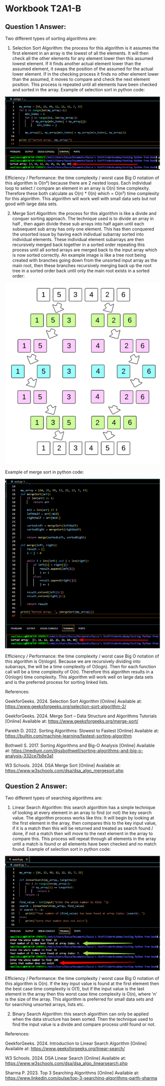 # Workbook T2A1-B

## Question 1 Answer:
Two different types of sorting algorithms are:
1)  Selection Sort Algorithm: the process for this algorithm is it assumes the first element in an array is the lowest of all the elements. It will then check all the other elements for any element lower then this assumed lowest element. If it finds another actual element lower than the assumed element, it swaps the position of the assumed for the actual lower element. If in the checking process it finds no other element lower than the assumed, it moves to compare and check the next element position. This process is repeated until all elements have been checked and sorted in the array. Example of selection sort in python code:

![Selection Sort](./images/selection%20sort.png)

Efficiency / Performance: the time complexity / worst case Big O notation of this algorithm is O(n²) because there are 2 nested loops. Each individual loop to select / compare an element in an array is O(n) time complexity. Therefore these both calculate as O(n) * 0(n) which = O(n²) time complexity for this algorithm. This algorithm will work well with small data sets but not good with large data sets.

2)  Merge Sort Algorithm: the process for this algorithm is like a divide and conquer sorting approach.  The technique used is to divide an array in half , then again divide these sub arrays into half again until each subsequent sub array has only one element. This has then conquered the unsorted issue by having each indivdual subarray sorted into individual elements. These individual element subarrays are then recursively merged back together in a sorted order repeating this process until all sorted arrays are merged back to the input array which is now sorted correctly. An example image is like a tree root being created with branches going down from the unsorted input array as the main root, then these branches recursively merging back up the root tree in a sorted order back until only the main root exists in a sorted order: 

![Merge Sort image](./images/merge%20sort%20image.png)

Example of merge sort in python code:

![Merge Sort code](./images/merge%20sort.png)

Efficiency / Performance: the time complexity / worst case Big O notation of this algorithm is O(nlogn). Because we are recursively dividing into subarrays, the will be a time complexity of O(logn). Then for each function call will be a time complexity of O(n). Therefore this algorithm results in a O(nlogn) time complexity. This algorithm will work well on large data sets and is the preferred process for sorting linked lists.

References:

GeekforGeeks. 2024. Selection Sort Algorithm [Online]
Available at: https://www.geeksforgeeks.org/selection-sort-algorithm-2/

GeekforGeeks. 2024. Merge Sort – Data Structure and Algorithms Tutorials [Online]
Available at: https://www.geeksforgeeks.org/merge-sort/

Parekh D. 2022. Sorting Algorithms: Slowest to Fastest [Online]
Available at: https://builtin.com/machine-learning/fastest-sorting-algorithm

Bothwell S. 2017. Sorting Algorithms and Big-O Analysis [Online]
Available at: https://medium.com/@ssbothwell/sorting-algorithms-and-big-o-analysis-332ce7b8e3a1

W3 Schools. 2024. DSA Merge Sort [Online]
Available at: https://www.w3schools.com/dsa/dsa_algo_mergesort.php

## Question 2 Answer:
Two different types of searching algorithms are:
1)  Linear Search Algorithm: this search algorithim has a simple technique of looking at every element in an array to find (or not) the key search value. The algorithm process works like this: It will begin by looking at the first element in the array, then compares this to the key input value, if it is a match then this will be returned and treated as search found / done, if not a match then will move to the next element in the array to compare this. This process will repeat through all elements in the array until a match is found or all elements have been checked and no match found. Example of selection sort in python code:

![Linear Search](./images/linear%20search.png)

Efficiency / Performance: the time complexity / worst case Big O notation of this algorithm is O(n). If the key input value is found at the first element then the best case time complexity is O(1), but if the input value is the last element in the array then this worst case time complexity is O(n), where 'n' is the size of the array. This algorithm is preferred for small data sets and for searching unsorted arrays, lists etc.

2)  Binary Search Algorithm: this search algorithim can only be applied when the data structure has been sorted. Then the technique used to find the input value is a divide and compare process until found or not. 


References:

GeekforGeeks. 2024. Introduction to Linear Search Algorithm [Online]
Available at: https://www.geeksforgeeks.org/linear-search/

W3 Schools. 2024. DSA Linear Search [Online]
Available at: https://www.w3schools.com/dsa/dsa_algo_linearsearch.php

Sharma P. 2023. Top 3 Searching Algorithms [Online]
Available at: https://www.linkedin.com/pulse/top-3-searching-algorithms-parth-sharma


